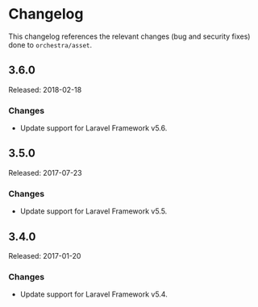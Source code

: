 # Changelog

This changelog references the relevant changes (bug and security fixes) done to `orchestra/asset`.

## 3.6.0

Released: 2018-02-18

### Changes

* Update support for Laravel Framework v5.6.

## 3.5.0

Released: 2017-07-23

### Changes

* Update support for Laravel Framework v5.5.

## 3.4.0

Released: 2017-01-20

### Changes

* Update support for Laravel Framework v5.4.

